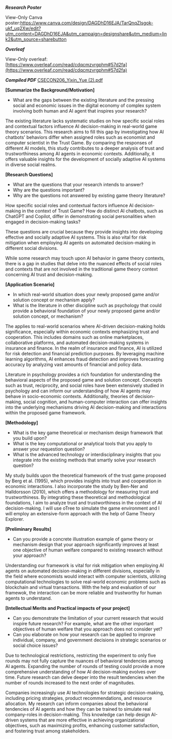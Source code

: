 ***Research Poster***

View-Only Canva poster:https://www.canva.com/design/DAGDhD16EJA/TarQnqZIsgok-ukf_uq2Xw/edit?utm_content=DAGDhD16EJA&utm_campaign=designshare&utm_medium=link2&utm_source=sharebutton

***Overleaf***

View-Only overleaf: [https://www.overleaf.com/read/cdqcmzvrgphm#57d2fa](https://www.overleaf.com/read/cdqcmzvrgphm#57d2fa)

***Compiled PDF***
[CSECON206_Yixin_Yue (2).pdf](https://github.com/Rising-Stars-by-Sunshine/Yixin_Yue/files/15247853/CSECON206_Yixin_Yue.2.pdf)




**[Summarize the Background/Motivation]**
- What are the gaps between the existing literature and the pressing social and economic issues in the digital economy of complex system involving both human and AI agent that inspires your research?

The existing literature lacks systematic studies on how specific social roles and contextual factors influence AI decision-making in real-world game theory scenarios. This research aims to fill this gap by investigating how AI chatbots' behaviors differ when assigned roles such as economist and computer scientist in the Trust Game. By comparing the responses of different AI models, this study contributes to a deeper analysis of trust and trustworthiness among AI agents in economic contexts. Additionally, it offers valuable insights for the development of socially adaptive AI systems in diverse social realms.

**[Research Questions]**
- What are the questions that your research intends to answer?
- Why are the questions important?
- Why are the questions not answered by existing game theory literature?

How specific social roles and contextual factors influence AI decision-making in the context of Trust Game? How do distinct AI chatbots, such as ChatGPT and Copilot, differ in demonstrating social personalities when engaged in decision-making tasks?

These questions are crucial because they provide insights into developing effective and socially adaptive AI systems. This is also vital for risk mitigation when employing AI agents on automated decision-making in different social divisions.

While some research may touch upon AI behavior in game theory contexts, there is a gap in studies that delve into the nuanced effects of social roles and contexts that are not involved in the traditional game theory context concerning AI trust and decision-making.

**[Application Scenario]**
- In which real-world situation does your newly proposed game and/or solution concept or mechanism apply?
- What is the literature in other discipline such as psychology that could provide a behavioral foundation of your newly proposed game and/or solution concept, or mechanism?

The applies to real-world scenarios where AI-driven decision-making holds significance, especially within economic contexts emphasizing trust and cooperation. This includes domains such as online marketplaces, collaborative platforms, and automated decision-making systems in insurance and finance. In the realm of insurance and finance, AI is utilized for risk detection and financial prediction purposes. By leveraging machine learning algorithms, AI enhances fraud detection and improves forecasting accuracy by analyzing vast amounts of financial and policy data.  

Literature in psychology provides a rich foundation for understanding the behavioral aspects of the proposed game and solution concept. Concepts such as trust, reciprocity, and social roles have been extensively studied in psychology and can inform our understanding of how AI agents may behave in socio-economic contexts. Additionally, theories of decision-making, social cognition, and human-computer interaction can offer insights into the underlying mechanisms driving AI decision-making and interactions within the proposed game framework.

**[Methodology]**
- What is the key game theoretical or mechanism design framework that you build upon?
- What is the key computational or analytical tools that you apply to answer your requestion question?
- What is the advanced technology or interdisciplinary insights that you integrate into the existing methods that smartly solve your research question? 

My study builds upon the theoretical framework of the trust game proposed by Berg et al. (1995), which provides insights into trust and cooperation in economic interactions. I also incorporate the study by Ben-Ner and Halldorsson (2010), which offers a methodology for measuring trust and trustworthiness. By integrating these theoretical and methodological foundations, I aim to analyze trust and trustworthiness in the context of AI decision-making.
I will use oTree to simulate the game environment and I will employ an extensive-form approach with the help of Game Theory Explorer.


**[Preliminary Results]**
- Can you provide a concrete illustration example of game theory or mechanism design that your approach significantly improves at least one objective of human welfare compared to existing research without your approach? 

Understanding our framework is vital for risk mitigation when employing AI agents on automated decision-making in different divisions, especially in the field where economists would interact with computer scientists, utilizing computational technologies to solve real-world economic problems such as blockchain and virtual transactions. With the help and evaluation of our framewok, the interaction can be more reliable and trustworthy for human agents to understand.

**[Intellectual Merits and Practical impacts of your project]**
- Can you demonstrate the limitation of your current research that would inspire future research? For example, what are the other important objectives of human welfare that you approach does not consider yet? 
- Can you elaborate on how your research can be applied to improve individual, company, and government decisions in strategic scenarios or social choice issues?

Due to technological restrictions, restricting the experiment to only five rounds may not fully capture the nuances of behavioral tendencies among AI agents. Expanding the number of rounds of testing could provide a more comprehensive understanding of how AI decision-making evolves over time. Future research can delve deeper into the result tendencies when the number of rounds increased to the next order of magnitudes.

Companies increasingly use AI technologies for strategic decision-making, including pricing strategies, product recommendations, and resource allocation. My research can inform companies about the behavioral tendencies of AI agents and how they can be trained to simulate real company-roles in decision-making. This knowledge can help design AI-driven systems that are more effective in achieving organizational objectives, such as maximizing profits, enhancing customer satisfaction, and fostering trust among stakeholders.
